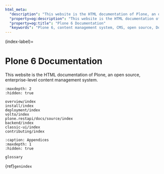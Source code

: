 ```yaml
---
html_meta:
  "description": "This website is the HTML documentation of Plone, an open source, enterprise-level content management system."
  "property=og:description": "This website is the HTML documentation of Plone, an open source, enterprise-level content management system."
  "property=og:title": "Plone 6 Documentation"
  "keywords": "Plone 6, content management system, CMS, open source, Documentation, Volto, Classic UI, frontend, backend, plone.restapi, plone.api"
---
```


(index-label)=

# Plone 6 Documentation

This website is the HTML documentation of Plone, an open source, enterprise-level content management system.

```{toctree}
:maxdepth: 2
:hidden: true

overview/index
install/index
deployment/index
volto/index
plone.restapi/docs/source/index
backend/index
classic-ui/index
contributing/index
```

```{toctree}
:caption: Appendices
:maxdepth: 1
:hidden: true

glossary
```

{ref}`genindex`
